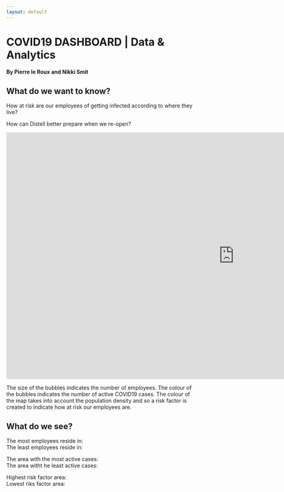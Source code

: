```yaml
---
layout: default
---
```

  <style>
    p{
     align=”justify”;
    }
 </style>
 
<h1> 
COVID19 DASHBOARD | Data & Analytics
</h1> 
<h4> By Pierre le Roux and Nikki Smit </h4>

<h2> 
What do we want to know?  <br>
</h2> 

<p>How at risk are our employees of getting infected according to where they live?

How can Distell better prepare when we re-open? <br> </p>


<iframe seamless frameborder="0" src="https://public.tableau.com/views/BrooklynAnalysis-Map/BrooklynStreets?:display_count=y&publish=yes&:origin=viz_share_link:showVizHome=no&:embed=true" width = '1200' height = '650' scrolling='yes' ></iframe> 

<p> 

The size of the bubbles indicates the number of employees.
The colour of the bubbles indicates the number of active COVID19 cases.
The colour of the map takes into account the population density and so a risk factor is created to indicate how at risk our employees are. <br>

</p>




<h2> 
What do we see?  <br>
</h2> 

<p> 
The most employees reside in: <br>
The least employees reside in:<br>

The area with the most active cases:<br>
The area witht he least active cases:<br>

Highest risk factor area:<br>
Lowest riks factor area:<br>

  
</p>




 





